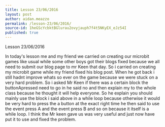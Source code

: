 ```yaml
---
title: Lesson 23/06/2016
layout: post
author: aidan.meazzo
permalink: /lesson-23/06/2016/
source-id: 1heGScYcbktBGlurau2ovyjauph7f4t5NKyEX_eJz54I
published: true
---
```

Lesson 23/06/2016

In today's lesson me and my friend we carried on creating our microbit games like usual while some other boys got their blogs fixed because we all need to submit our blog page to mr Keen that day. So i carried on creating my microbit game while my friend fixed his blog post. When he got back i still hadnt improve whats so ever on the game because we were stuck on a very hard problem. So i asked Mr Keen if there was a certain block the buttonApressed need to go in he said no and then explain my to the whole class because he thought it will help everyone. So he explain you should mainly use the block i said above in a while loop because otherwise it would be very hard to press the a button at the exact right time he then said to use the event press A and the event press B and so on because it itself is a while loop. I think the Mr keen gave us was very useful and just now have put it to use and fixed the problem.


